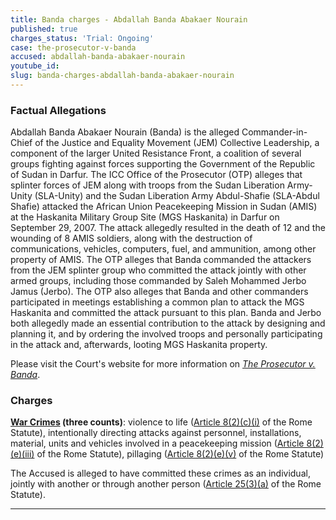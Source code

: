 ```yaml
---
title: Banda charges - Abdallah Banda Abakaer Nourain
published: true
charges_status: 'Trial: Ongoing'
case: the-prosecutor-v-banda
accused: abdallah-banda-abakaer-nourain
youtube_id:
slug: banda-charges-abdallah-banda-abakaer-nourain
---
```



### Factual Allegations

Abdallah Banda Abakaer Nourain (Banda) is the alleged Commander-in-Chief of the Justice and Equality Movement (JEM) Collective Leadership, a component of the larger United Resistance Front, a coalition of several groups fighting against forces supporting the Government of the Republic of Sudan in Darfur. The ICC Office of the Prosecutor (OTP) alleges that splinter forces of JEM along with troops from the Sudan Liberation Army-Unity (SLA-Unity) and the Sudan Liberation Army Abdul-Shafie (SLA-Abdul Shafie) attacked the African Union Peacekeeping Mission in Sudan (AMIS) at the Haskanita Military Group Site (MGS Haskanita) in Darfur on September 29, 2007. The attack allegedly resulted in the death of 12 and the wounding of 8 AMIS soldiers, along with the destruction of communications, vehicles, computers, fuel, and ammunition, among other property of AMIS. The OTP alleges that Banda commanded the attackers from the JEM splinter group who committed the attack jointly with other armed groups, including those commanded by Saleh Mohammed Jerbo Jamus (Jerbo). The OTP also alleges that Banda and other commanders participated in meetings establishing a common plan to attack the MGS Haskanita and committed the attack pursuant to this plan. Banda and Jerbo both allegedly made an essential contribution to the attack by designing and planning it, and by ordering the involved troops and personally participating in the attack and, afterwards, looting MGS Haskanita property.

Please visit the Court's website for more information on *[The Prosecutor v. Banda](http://www.icc-cpi.int/en_menus/icc/situations%20and%20cases/situations/situation%20icc%200205/related%20cases/icc02050309/Pages/icc02050309.aspx)*.

### Charges

**[War Crimes](http://www.casematrixnetwork.org/case-m/klamberg-commentary/rome-statute/#c1172) (three counts)**: violence to life ([Article 8(2)(c)(i)](http://www.casematrixnetwork.org/cmn-knowledge-hub/klamberg-commentary/elements-of-crime/#c2359) of the Rome Statute), intentionally directing attacks against personnel, installations, material, units and vehicles involved in a peacekeeping mission ([Article 8(2)(e)(iii)](http://www.casematrixnetwork.org/cmn-knowledge-hub/klamberg-commentary/elements-of-crime/#c2369) of the Rome Statute), pillaging ([Article 8(2)(e)(v)](http://www.casematrixnetwork.org/cmn-knowledge-hub/klamberg-commentary/elements-of-crime/#c2371) of the Rome Statute)

The Accused is alleged to have committed these crimes as an individual, jointly with another or through another person ([Article 25(3)(a)](http://www.casematrixnetwork.org/case-m/klamberg-commentary/rome-statute/#c1198) of the Rome Statute).

---